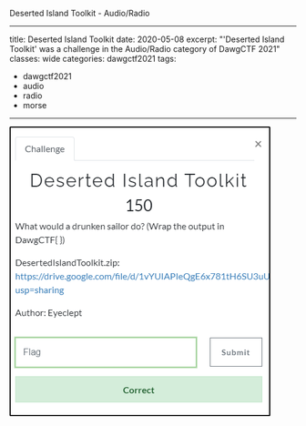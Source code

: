 Deserted Island Toolkit - Audio/Radio

---
title: Deserted Island Toolkit
date: 2020-05-08
excerpt: "'Deserted Island Toolkit' was a challenge in the Audio/Radio category of DawgCTF 2021"
classes: wide
categories: dawgctf2021
tags:
  - dawgctf2021
  - audio
  - radio
  - morse
---


![img](/assets/images/ctf/dawgctf2021-desertedislandtoolkit/0.png)
